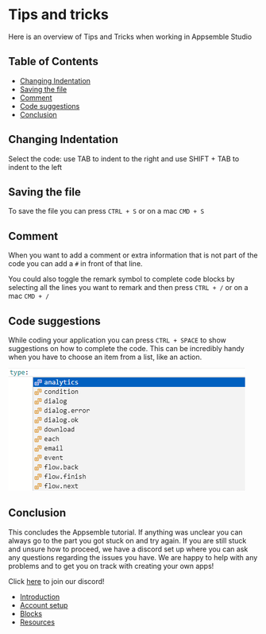 # Tips and tricks

Here is an overview of Tips and Tricks when working in Appsemble Studio

## Table of Contents

- [Changing Indentation](#changing-indentation)
- [Saving the file](#saving-the-file)
- [Comment](#comment)
- [Code suggestions](#code-suggestions)
- [Conclusion](#conclusion)

## Changing Indentation

Select the code: use TAB to indent to the right and use SHIFT + TAB to indent to the left

## Saving the file

To save the file you can press `CTRL + S` or on a mac `CMD + S`

## Comment

When you want to add a comment or extra information that is not part of the code you can add a `#`
in front of that line.

You could also toggle the remark symbol to complete code blocks by selecting all the lines you want
to remark and then press `CTRL + /` or on a mac `CMD + /`

## Code suggestions

While coding your application you can press `CTRL + SPACE` to show suggestions on how to complete
the code. This can be incredibly handy when you have to choose an item from a list, like an action.

![Code suggestions](../../config/assets/tutorial-assets/type-suggestions.png 'Code suggestions')

## Conclusion

This concludes the Appsemble tutorial. If anything was unclear you can always go to the part you got
stuck on and try again. If you are still stuck and unsure how to proceed, we have a discord set up
where you can ask any questions regarding the issues you have. We are happy to help with any
problems and to get you on track with creating your own apps!

Click [here](https://discord.gg/5qtDyFvd9K) to join our discord!

- [Introduction](index.md)
- [Account setup](01-account-setup.md)
- [Blocks](02-blocks.md)
- [Resources](03-resources.md)
